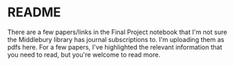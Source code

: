 # README
There are a few papers/links in the Final Project notebook that I'm not sure the Middlebury library has journal subscriptions to. I'm uploading them as pdfs here.
For a few papers, I've highlighted the relevant information that you need to read, but you're welcome to read more.
